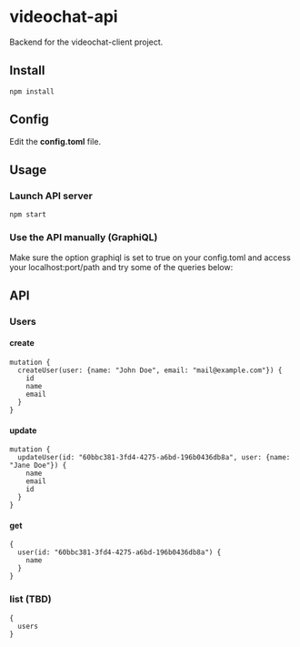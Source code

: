 # videochat-api
Backend for the videochat-client project.

## Install

```
npm install
```

## Config

Edit the **config.toml** file.

## Usage

### Launch API server
```
npm start
```

### Use the API manually (GraphiQL)

Make sure the option graphiql is set to true on your config.toml and access your
localhost:port/path and try some of the queries below:

## API

### Users

#### create
```
mutation {
  createUser(user: {name: "John Doe", email: "mail@example.com"}) {
    id
    name
    email
  }
}
```

#### update
```
mutation {
  updateUser(id: "60bbc381-3fd4-4275-a6bd-196b0436db8a", user: {name: "Jane Doe"}) {
    name
    email
    id
  }
}
```

#### get
```
{
  user(id: "60bbc381-3fd4-4275-a6bd-196b0436db8a") {
    name
  }
}
```

### list (TBD)
```
{
  users
}
```
